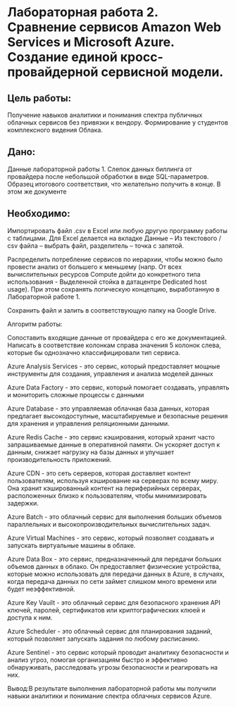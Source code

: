 # Лабораторная работа 2. Сравнение сервисов Amazon Web Services и Microsoft Azure. Создание единой кросс-провайдерной сервисной модели.
## Цель работы:

Получение навыков аналитики и понимания спектра публичных облачных сервисов без привязки к вендору. Формирование у студентов комплексного видения Облака.

## Дано:

Данные лабораторной работы 1. Слепок данных биллинга от провайдера после небольшой обработки в виде SQL-параметров. Образец итогового соответствия, что желательно получить в конце. В этом же документе

## Необходимо:

Импортировать файл .csv в Excel или любую другую программу работы с таблицами. Для Excel делается на вкладке Данные – Из текстового / csv файла – выбрать файл, разделитель – точка с запятой.

Распределить потребление сервисов по иерархии, чтобы можно было провести анализ от большего к меньшему (напр. От всех вычислительных ресурсов Compute дойти до конкретного типа использования - Выделенной стойка в датацентре Dedicated host usage). При этом сохранять логическую концепцию, выработанную в Лабораторной работе 1.

Сохранить файл и залить в соответствующую папку на Google Drive.

Алгоритм работы:

Сопоставить входящие данные от провайдера с его же документацией. Написать в соответствие колонкам справа значения 5 колонок слева, которые бы однозначно классифицировали тип сервиса.

Azure Analysis Services - это сервис, который предоставляет мощные инструменты для создания, управления и анализа моделей данных

Azure Data Factory - это сервис, который помогает создавать, управлять и мониторить сложные процессы с данными

Azure Database - это управляемая облачная база данных, которая предлагает высокодоступные, масштабируемые и безопасные решения для хранения и управления реляционными данными.

Azure Redis Cache - это сервис кэширования, который хранит часто запрашиваемые данные в оперативной памяти. Он ускоряет доступ к данным, снижает нагрузку на базы данных и улучшает производительность приложений.

Azure CDN - это сеть серверов, которая доставляет контент пользователям, используя кэширование на серверах по всему миру. Она хранит кэшированный контент на периферийных серверах, расположенных близко к пользователям, чтобы минимизировать задержки.

Azure Batch - это облачный сервис для выполнения больших объемов параллельных и высокопроизводительных вычислительных задач.

Azure Virtual Machines - это сервис, который позволяет создавать и запускать виртуальные машины в облаке.

Azure Data Box - это сервис, предназначенный для передачи больших объемов данных в облако. Он предоставляет физические устройства, которые можно использовать для передачи данных в Azure, в случаях, когда передача данных по сети займет слишком много времени или будет неэффективной.

Azure Key Vauilt - это облачный сервис для безопасного хранения API ключей, паролей, сертификатов или криптографических клюей и доступа к ним.

Azure Scheduler - это облачный сервис для планирования заданий, который позволяет запускать задания по любому расписанию.

Azure Sentinel - это сервис который проводит аналитику безопасности и анализ угроз, помогая организациям быстро и эффективно обнаруживать, расследовать угрозы безопасности и реагировать на них.

Вывод:В результате выполнения лабораторной работы мы получили навыки аналитики и понимание спектра облачных сервисов Azure.
